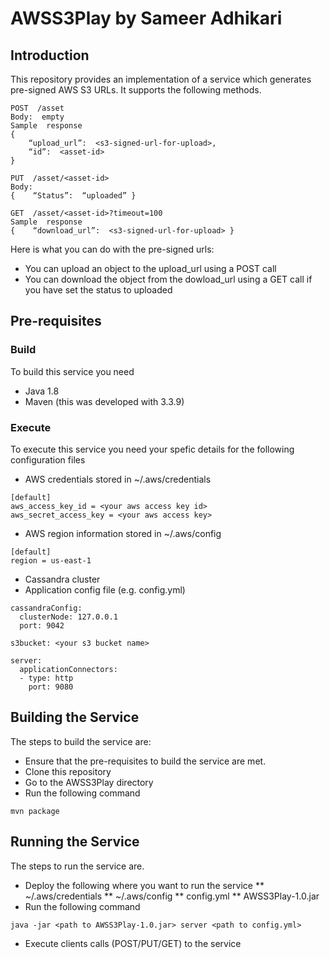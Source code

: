 # AWSS3Play by Sameer Adhikari

## Introduction
This repository provides an implementation of a service which generates pre-signed AWS S3 URLs. It supports the following methods.

```
POST  /asset
Body:  empty
Sample  response
{    
    “upload_url”:  <s3-signed-url-for-upload>,    
    “id”:  <asset-id>
}

PUT  /asset/<asset-id> 
Body:
{    “Status”:  “uploaded” }

GET  /asset/<asset-id>?timeout=100
Sample  response
{    “download_url”:  <s3-signed-url-for-upload> }
```
Here is what you can do with the pre-signed urls:
* You can upload an object to the upload_url using a POST call
* You can download the object from the dowload_url using a GET call if you have set the status to uploaded

## Pre-requisites
### Build
To build this service you need 
* Java 1.8
* Maven (this was developed with 3.3.9)

### Execute
To execute this service you need your spefic details for the following configuration files
* AWS credentials stored in ~/.aws/credentials
```
[default]
aws_access_key_id = <your aws access key id> 
aws_secret_access_key = <your aws access key>
```
* AWS region information stored in ~/.aws/config
```
[default]
region = us-east-1
```
* Cassandra cluster
* Application config file (e.g. config.yml)
```
cassandraConfig:
  clusterNode: 127.0.0.1
  port: 9042

s3bucket: <your s3 bucket name>

server:
  applicationConnectors:
  - type: http
    port: 9080

```

## Building the Service
The steps to build the service are:
* Ensure that the pre-requisites to build the service are met.
* Clone this repository
* Go to the AWSS3Play directory
* Run the following command
```
mvn package
```

## Running the Service
The steps to run the service are.
* Deploy the following where you want to run the service
** ~/.aws/credentials
** ~/.aws/config
** config.yml
** AWSS3Play-1.0.jar
* Run the following command 
```
java -jar <path to AWSS3Play-1.0.jar> server <path to config.yml>
```
* Execute clients calls (POST/PUT/GET) to the service
